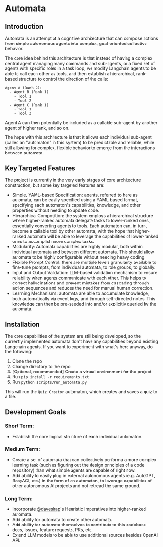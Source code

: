 # Automata

## Introduction
Automata is an attempt at a cognitive architecture that can compose actions from simple autonomous agents into complex, goal-oriented collective behavior.

The core idea behind this architecture is that instead of having a complex central agent managing many commands and sub-agents, or a fixed set of agents with specific roles in a task loop, we modify Langchain agents to be able to call each other as tools, and then establish a hierarchical, rank-based structure to control the direction of the calls:
```
Agent A (Rank 2):
  - Agent B (Rank 1)
    - Tool 1
    - Tool 2
  - Agent C (Rank 1)
    - Tool 1
    - Tool 3
```
Agent A can then potentially be included as a callable sub-agent by another agent of higher rank, and so on.

The hope with this architecture is that it allows each individual sub-agent (called an "automaton" in this system) to be predictable and reliable, while still allowing for complex, flexible behavior to emerge from the interactions between automata.

## Key Targeted Features
The project is currently in the very early stages of core architecture construction, but some key targeted features are:
- Simple, YAML-based Specification: agents, referred to here as automata, can be easily specified using a YAML-based format, specifying each automaton's capabilities, knowledge, and other properties without needing to update code.
- Hierarchical Composition: the system employs a hierarchical structure where higher-ranked automata delegate tasks to lower-ranked ones, essentially converting agents to tools. Each automaton can, in turn, become a callable tool by other automata, with the hope that higher-ranked automata will be able to leverage the capabilities of lower-ranked ones to accomplish more complex tasks.
- Modularity: Automata capabilities are highly modular, both within individual automata and between different automata. This should allow automata to be highly configurable without needing heavy coding.
- Flexible Prompt Control: there are multiple levels granularity available to fine-tune prompts, from individual automata, to role groups, to globally.
- Input and Output Validation: LLM-based validation mechanism to ensure reliability when agents communicate with each other. This helps to correct hallucinations and prevent mistakes from cascading through action sequences and reduces the need for manual human correction.
- Learning Mechanisms: automata are able to accumulate knowledge, both automatically via event logs, and through self-directed notes. This knowledge can then be pre-seeded into and/or explicitly queried by the automata.

## Installation
The core capabilities of the system are still being developed, so the currently implemented automata don't have any capabilities beyond existing Langchain agents. If you want to experiment with what's here anyway, do the following:
1. Clone the repo
2. Change directory to the repo
3. [Optional, recommended] Create a virtual environment for the project
4. Run `pip install -r requirements.txt`
5. Run `python scripts/run_automata.py`

This will run the `Quiz Creator` automaton, which creates and saves a quiz to a file.

## Development Goals

### Short Term:
- Establish the core logical structure of each individual automaton.

### Medium Term:
- Create a set of automata that can collectively performa a more complex learning task (such as figuring out the design principles of a code repository) than what simple agents are capable of right now.
- Add ability to easily plug in external autonomous agents (e.g. AutoGPT, BabyAGI, etc.) in the form of an automaton, to leverage capabilities of other autonomous AI projects and not retread the same ground.

### Long Term:
- Incorporate [@daveshap](https://github.com/daveshap/)'s Heuristic Imperatives into higher-ranked automata.
- Add ability for automata to create other automata.
- Add ability for automata themselves to contribute to this codebase—docs, issues, feature requests, PRs, etc.
- Extend LLM models to be able to use additional sources besides OpenAI API.
